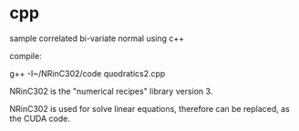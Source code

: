 # cpp
sample correlated bi-variate normal using c++

compile:

g++ -I~/NRinC302/code quodratics2.cpp

NRinC302 is the "numerical recipes" library version 3.

NRinC302 is used for solve linear equations, therefore can be replaced, as the CUDA code.
